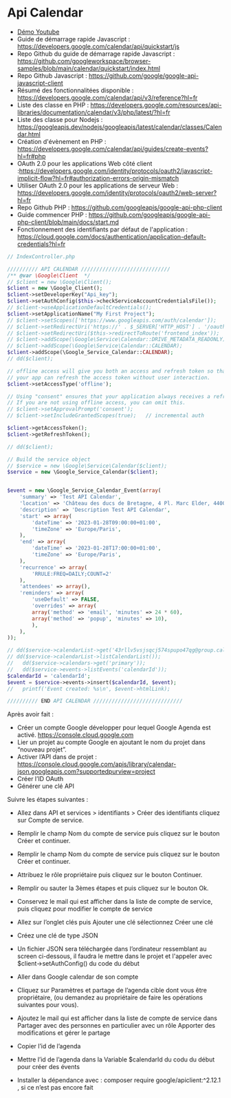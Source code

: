 # Api Calendar


- [Démo Youtube](https://youtu.be/8ddldjKp2IM)
- Guide de démarrage rapide Javascript : https://developers.google.com/calendar/api/quickstart/js
- Repo Github du guide de démarrage rapide Javascript : https://github.com/googleworkspace/browser-samples/blob/main/calendar/quickstart/index.html
- Repo Github Javascript : https://github.com/google/google-api-javascript-client
- Résumé des fonctionnalitées disponible : https://developers.google.com/calendar/api/v3/reference?hl=fr
- Liste des classe en PHP : https://developers.google.com/resources/api-libraries/documentation/calendar/v3/php/latest/?hl=fr
- Liste des classe pour Nodejs : https://googleapis.dev/nodejs/googleapis/latest/calendar/classes/Calendar.html
- Création d'évènement en PHP : https://developers.google.com/calendar/api/guides/create-events?hl=fr#php
- OAuth 2.0 pour les applications Web côté client :https://developers.google.com/identity/protocols/oauth2/javascript-implicit-flow?hl=fr#authorization-errors-origin-mismatch
- Utiliser OAuth 2.0 pour les applications de serveur Web : https://developers.google.com/identity/protocols/oauth2/web-server?hl=fr
- Repo Github PHP : https://github.com/googleapis/google-api-php-client
- Guide commencer PHP : https://github.com/googleapis/google-api-php-client/blob/main/docs/start.md
- Fonctionnement des identifiants par défaut de l'application : https://cloud.google.com/docs/authentication/application-default-credentials?hl=fr

```php
// IndexController.php

////////// API CALENDAR /////////////////////////////
/** @var \Google\Client  */
// $client = new \Google\Client();
$client = new \Google_Client();
$client->setDeveloperKey("Api_key");
$client->setAuthConfig($this->checkServiceAccountCredentialsFile());
// $client->useApplicationDefaultCredentials();
$client->setApplicationName("My First Project");
// $client->setScopes(['https://www.googleapis.com/auth/calendar']);
// $client->setRedirectUri('https://' . $_SERVER['HTTP_HOST'] . '/oauth2callback.php');
// $client->setRedirectUri($this->redirectToRoute('frontend_index'));
// $client->addScope(\Google\Service\Calendar::DRIVE_METADATA_READONLY);
// $client->addScope(\Google\Service\Calendar::CALENDAR);
$client->addScope(\Google_Service_Calendar::CALENDAR);
// dd($client);

// offline access will give you both an access and refresh token so that
// your app can refresh the access token without user interaction.
$client->setAccessType('offline');

// Using "consent" ensures that your application always receives a refresh token.
// If you are not using offline access, you can omit this.
// $client->setApprovalPrompt('consent');
// $client->setIncludeGrantedScopes(true);   // incremental auth

$client->getAccessToken();
$client->getRefreshToken();

// dd($client);

// Build the service object
// $service = new \Google\Service\Calendar($client);
$service = new \Google_Service_Calendar($client);


$event = new \Google_Service_Calendar_Event(array(
    'summary' => 'Test API Calendar',
    'location' => 'Château des ducs de Bretagne, 4 Pl. Marc Elder, 44000 Nantes',
    'description' => 'Description Test API Calendar',
    'start' => array(
        'dateTime' => '2023-01-28T09:00:00+01:00',
        'timeZone' => 'Europe/Paris',
    ),
    'end' => array(
        'dateTime' => '2023-01-28T17:00:00+01:00',
        'timeZone' => 'Europe/Paris',
    ),
    'recurrence' => array(
        'RRULE:FREQ=DAILY;COUNT=2'
    ),
    'attendees' => array(),
    'reminders' => array(
        'useDefault' => FALSE,
        'overrides' => array(
        array('method' => 'email', 'minutes' => 24 * 60),
        array('method' => 'popup', 'minutes' => 10),
        ),
    ),
));

// dd($service->calendarList->get('43rllv5vsjsqcj574spupo47qg@group.calendar.google.com'));
// dd($service->calendarList->listCalendarList());
//   dd($service->calendars->get('primary'));
//   dd($service->events->listEvents('calendarId'));
$calendarId = 'calendarId';
$event = $service->events->insert($calendarId, $event);
//   printf('Event created: %s\n', $event->htmlLink);

////////// END API CALENDAR /////////////////////////////

```

Après avoir fait :
- Créer un compte Google développer  pour lequel Google Agenda est activé. https://console.cloud.google.com
- Lier un projet au compte Google en ajoutant le nom du projet dans “nouveau projet”. 
- Activer l’API dans de projet : https://console.cloud.google.com/apis/library/calendar-json.googleapis.com?supportedpurview=project
- Créer l’ID OAuth
- Générer une clé API 

Suivre les étapes suivantes :
- Allez dans API et services > identifiants > Créer des identifiants cliquez sur Compte de service.
- Remplir le champ Nom du compte de service puis cliquez sur le bouton Créer et continuer.

- Remplir le champ Nom du compte de service puis cliquez sur le bouton Créer et continuer.
- Attribuez le rôle propriétaire puis cliquez sur le bouton Continuer.

- Remplir ou sauter la 3èmes étapes et puis cliquez sur le bouton Ok.
- Conservez le mail qui est afficher dans la liste de compte de service, puis cliquez pour modifier le compte de service

- Allez sur l’onglet clés puis Ajouter une clé sélectionnez Créer une clé
- Créez une clé de type JSON 

- Un fichier JSON sera téléchargée dans l’ordinateur ressemblant au screen ci-dessous, il faudra le mettre dans le projet et l'appeler avec $client->setAuthConfig() du code du début

- Aller dans Google calendar  de son compte
- Cliquez sur Paramètres et partage  de  l’agenda cible dont vous être propriétaire, (ou demandez au propriétaire de faire les opérations suivantes pour vous). 


- Ajoutez le mail qui est afficher dans la liste de compte de service dans Partager avec des personnes en particulier avec un rôle Apporter des modifications et gérer le partage

- Copier l’id de l’agenda


- Mettre l’id de l’agenda dans la Variable $calendarId du codu du début pour créer des évents
- Installer la dépendance avec : composer require google/apiclient:^2.12.1 , si ce n’est pas encore fait
